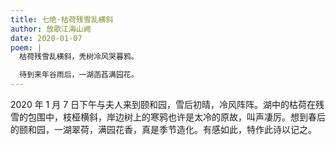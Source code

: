 ```yaml
---
title: 七绝·枯荷残雪乱横斜
author: 放歌江海山阙
date: 2020-01-07
poem: |
  枯荷残雪乱横斜，秃树冷风哭暮鸦。

  待到来年谷雨后，一湖菡萏满园花。
---
```


2020 年 1 月 7 日下午与夫人来到颐和园，雪后初晴，冷风阵阵。湖中的枯荷在残雪的包围中，枝桠横斜，岸边树上的寒鸦也许是太冷的原故，叫声凄厉。想到春后的颐和园，一湖翠荷，满园花香，真是季节造化。有感如此，特作此诗以记之。
